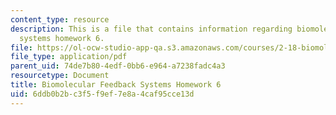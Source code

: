 ```yaml
---
content_type: resource
description: This is a file that contains information regarding biomolecular feedback
  systems homework 6.
file: https://ol-ocw-studio-app-qa.s3.amazonaws.com/courses/2-18-biomolecular-feedback-systems-spring-2015/6ddb0b2bc3f5f9ef7e8a4caf95cce13d_MIT2_18S15_Homework_6.pdf
file_type: application/pdf
parent_uid: 74de7b80-4edf-0bb6-e964-a7238fadc4a3
resourcetype: Document
title: Biomolecular Feedback Systems Homework 6
uid: 6ddb0b2b-c3f5-f9ef-7e8a-4caf95cce13d
---
```

